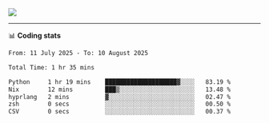 <picture>
  <source
  srcset="https://github-readme-stats.vercel.app/api?username=sant0s12&show_icons=true&theme=dark"
  media="(prefers-color-scheme: dark)"
  />
  <source
  srcset="https://github-readme-stats.vercel.app/api?username=sant0s12&show_icons=true"
  media="(prefers-color-scheme: light)"
  />
  <img src="https://github-readme-stats.vercel.app/api?username=sant0s12&show_icons=true" />
</picture>

---

📊 **Coding stats**

<!--START_SECTION:waka-->

```txt
From: 11 July 2025 - To: 10 August 2025

Total Time: 1 hr 35 mins

Python     1 hr 19 mins    ████████████████████▓░░░░   83.19 %
Nix        12 mins         ███▒░░░░░░░░░░░░░░░░░░░░░   13.48 %
hyprlang   2 mins          ▓░░░░░░░░░░░░░░░░░░░░░░░░   02.47 %
zsh        0 secs          ░░░░░░░░░░░░░░░░░░░░░░░░░   00.50 %
CSV        0 secs          ░░░░░░░░░░░░░░░░░░░░░░░░░   00.37 %
```

<!--END_SECTION:waka-->
